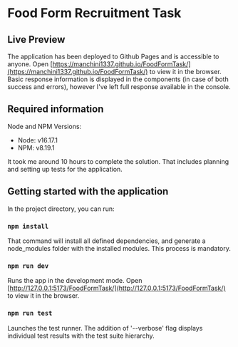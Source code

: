 # Food Form Recruitment Task
## Live Preview
The application has been deployed to Github Pages and is accessible to anyone.
Open [https://manchini1337.github.io/FoodFormTask/](https://manchini1337.github.io/FoodFormTask/) to view it in the browser.
Basic response information is displayed in the components (in case of both success and errors), however I've left full response available in the console. 

## Required information

Node and NPM Versions:
- Node: v16.17.1
- NPM: v8.19.1

It took me around 10 hours to complete the solution. That includes planning and setting up tests for the application.

## Getting started with the application
In the project directory, you can run:

### `npm install` 

That command will install all defined dependencies, and generate a node_modules folder with the installed modules. This process is mandatory.

### `npm run dev`

Runs the app in the development mode.
Open [http://127.0.0.1:5173/FoodFormTask/](http://127.0.0.1:5173/FoodFormTask/) to view it in the browser.


### `npm run test`

Launches the test runner. The addition of '--verbose' flag displays individual test results with the test suite hierarchy.
